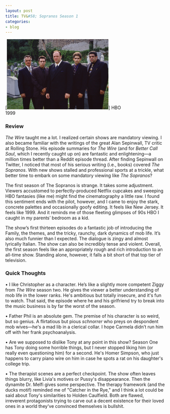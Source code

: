 ```yaml
---
layout: post
title: TV&#58; Sopranos Season 1
categories:
- blog
---
```

[<img src="/TheSopranos.jpg" width="320" height="220">]
HBO  
1999  

### Review

*The Wire* taught me a lot. I realized certain shows are mandatory viewing. I also became familiar with the writings of the great Alan Sepinwall, TV critic at Rolling Stone. His episode summaries for *The Wire* (and for *Better Call Saul*, which I recently caught up on) are fantastic and enlightening—a million times better than a Reddit episode thread. After finding Sepinwall on Twitter, I noticed that most of his serious writing (i.e., books) covered *The Sopranos*. With new shows stalled and professional sports at a trickle, what better time to embark on some mandatory viewing like *The Sopranos*?

The first season of The Sopranos is strange. It takes some adjustment. Viewers accustomed to perfectly-produced Netflix cupcakes and sweeping HBO fantasies (like me) might find the cinematography a little raw. I found this sentiment ends with the pilot, however, and I came to enjoy the stark, concrete palettes and occasionally goofy editing. It feels like New Jersey. It feels like 1999. And it reminds me of those fleeting glimpses of 90s HBO I caught in my parents’ bedroom as a kid.

The show’s first thirteen episodes do a fantastic job of introducing the Family, the themes, and the tricky, raunchy, dark dynamics of mob life. It’s also much funnier than I expected. The dialogue is zingy and almost lyrically Italian. The show can also be incredibly tense and violent. Overall, the first season feels like an appropriately rough and rich introduction to an all-time show. Standing alone, however, it falls a bit short of that top tier of television.

### Quick Thoughts
•	I like Christopher as a character. He’s like a slightly more competent Ziggy from *The Wire* season two. He gives the viewer a better understanding of mob life in the lower ranks. He's ambitious but totally insecure, and it's fun to watch. That said, the episode where he and his girlfriend try to break into the music business is by far the worst of the season.

•	Father Phil is an absolute gem. The premise of his character is so weird, but so genius. A flirtatious but pious *schnorrer* who preys on despondent mob wives—he's a mad lib in a clerical collar. I hope Carmela didn’t run him off with her frank psychoanalysis. 

•	Are we supposed to dislike Tony at any point in this show? Season One has Tony doing some horrible things, but I never stopped liking him (or really even questioning him) for a second. He's Homer Simpson, who just happens to carry piano wire on him in case he spots a rat on his daughter's college trip. 

•	The therapist scenes are a perfect checkpoint. The show often leaves things blurry, like Livia's motives or Pussy's disappearance. Then the dynamite Dr. Melfi gives some perspective. The therapy framework (and the ducks motif) reminded me of "Catcher in the Rye," and I think a lot could be said about Tony's similarities to Holden Caulfield. Both are flawed, irreverent protagonists trying to carve out a decent existence for their loved ones in a world they've convinced themselves is bullshit. 
